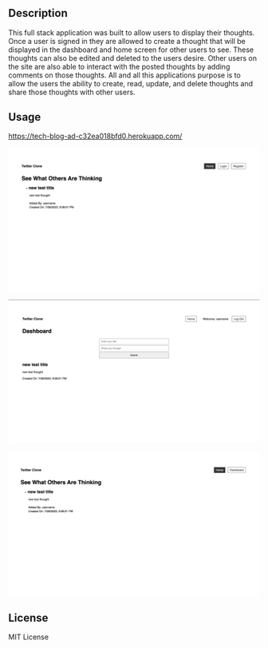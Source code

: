 # <Tech-Blog>

## Description

This full stack application was built to allow users to display their thoughts.  Once a user is signed in they are allowed to create a thought that will be displayed in the dashboard and home screen for other users to see.  These thoughts can also be edited and deleted to the users desire.  Other users on the site are also able to interact with the posted thoughts by adding comments on those thoughts.  All and all this applications purpose is to allow the users the ability to create, read, update, and delete thoughts and share those thoughts with other users.

## Usage

https://tech-blog-ad-c32ea018bfd0.herokuapp.com/

![screenshot](./assets/screenshots/Screen%20Shot%202023-07-29%20at%203.12.38%20PM.png)

![screenshot](./assets/screenshots/Screen%20Shot%202023-07-29%20at%203.12.46%20PM.png)

![screenshot](./assets/screenshots/Screen%20Shot%202023-07-29%20at%203.12.54%20PM.png)



## License

MIT License

